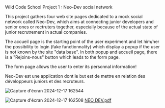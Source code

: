 Wild Code School Project 1 : Neo-Dev social network

This project gathers four web site pages dedicated to a mock social network called Neo-Dev, which aims at connecting
junior developers and senior ones or rectruters together, especially because of the actual state of junior recrutrement in actual companies.

The accueil page is the starting point of the user experiment and let him/her the possibility to login (fake functionnality) which display a popup
if the user is not known by the site "data base". In both popup and accueil page, there is a "Rejoins-nous" button which leads to the form page.

The form page allows the user to enter its personnal information!

Neo-Dev est une application dont le but est de mettre en relation des développeurs juniors et des recruteurs. 

![Capture d'écran 2024-12-17 162544](https://github.com/user-attachments/assets/8c9386e3-6389-4b68-bf5b-e85464fd0a4b)


![Capture d'écran 2024-12-17 162508](https://github.com/user-attachments/assets/284487c7-0ab7-41e7-a6dc-687cf0c890c8)
[NEO DEV.pdf](https://github.com/user-attachments/files/18167604/NEO.DEV.pdf)

